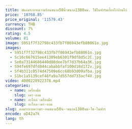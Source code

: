 ```yaml
---
title: พัดลมระบายความร้อนขนาด50นิ้วขนาด1380มม. ใช้ในฟาร์มเลี้ยงไก่บ้านไก่
price: '10768.85'
price_original: '11579.43'
currency: THB
discount: 7%
rating: 4.5
volume: 81
image: S951f7f32798c433fb7f86943efb88061o.jpg
images:
  - S951f7f32798c433fb7f86943efb88061o.jpg
  - Sc16c667615ee41309eb6301f9df8d5c2C.jpg
  - Se0a73144686440d88dee7bf7d37b64a3K.jpg
  - S94fe697dfd844cababbfaf100d18d172v.jpg
  - Sf4b311c0574d47509e6cc68b93d09afba.jpg
  - S1bc1a5139cef46fa9a7d557dd733acf4V.jpg
video: 4000228922378.mp4
categories:
  - name: เครื่องมือ
    slug: เคร-องม
  - name: อะไหล่ เครื่องมือ
    slug: อะไหล-เคร-องม
slug: ดลมระบายความร-อนขนาด50น-วขนาด1380มม-ใช-ในฟาร
encode: oD42a7k
lang: th
---
```

  